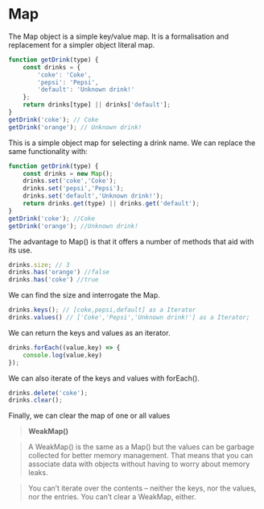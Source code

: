 # Map

The Map object is a simple key/value map. It is a formalisation and replacement for a simpler object literal map.

```javascript
function getDrink(type) {
    const drinks = {
        'coke': 'Coke',
        'pepsi': 'Pepsi',
        'default': 'Unknown drink!'
    };
    return drinks[type] || drinks['default'];
}
getDrink('coke'); // Coke
getDrink('orange'); // Unknown drink!
```

This is a simple object map for selecting a drink name. We can replace the same functionality with:

```javascript
function getDrink(type) {
    const drinks = new Map();
    drinks.set('coke','Coke');
    drinks.set('pepsi','Pepsi');
    drinks.set('default','Unknown drink!');
    return drinks.get(type) || drinks.get('default');
}
getDrink('coke'); //Coke
getDrink('orange'); //Unknown drink!
```

The advantage to Map() is that it offers a number of methods that aid with its use.

```javascript
drinks.size; // 3
drinks.has('orange') //false
drinks.has('coke') //true
```

We can find the size and interrogate the Map.

```javascript
drinks.keys(); // [coke,pepsi,default] as a Iterator
drinks.values() // ['Coke','Pepsi','Unknown drink!'] as a Iterator;
```

We can return the keys and values as an iterator.

```javascript
drinks.forEach((value,key) => {
    console.log(value,key)
});
```

We can also iterate of the keys and values with forEach().

```javascript
drinks.delete('coke');
drinks.clear();
```

Finally, we can clear the map of one or all values

> **WeakMap()**

> A WeakMap() is the same as a Map() but the values can be garbage collected for better memory management. That means that you can associate data with objects without having to worry about memory leaks.

> You can’t iterate over the contents – neither the keys, nor the values, nor the entries. You can’t clear a WeakMap, either.
